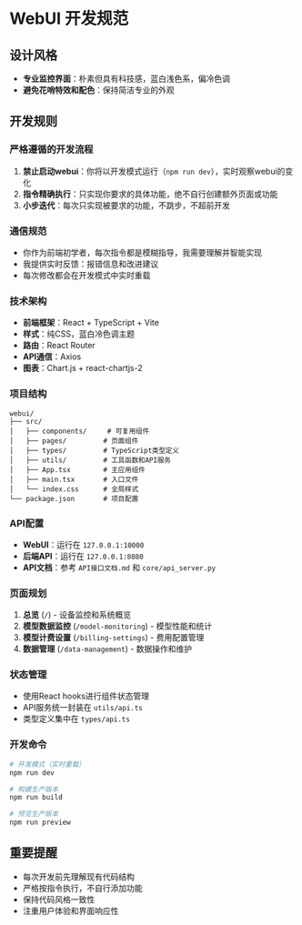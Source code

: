 # WebUI 开发规范

## 设计风格
- **专业监控界面**：朴素但具有科技感，蓝白浅色系，偏冷色调
- **避免花哨特效和配色**：保持简洁专业的外观

## 开发规则

### 严格遵循的开发流程
1. **禁止启动webui**：你将以开发模式运行（`npm run dev`），实时观察webui的变化
2. **指令精确执行**：只实现你要求的具体功能，绝不自行创建额外页面或功能
3. **小步迭代**：每次只实现被要求的功能，不跳步，不超前开发

### 通信规范
- 你作为前端初学者，每次指令都是模糊指导，我需要理解并智能实现
- 我提供实时反馈：报错信息和改进建议
- 每次修改都会在开发模式中实时重载

### 技术架构
- **前端框架**：React + TypeScript + Vite
- **样式**：纯CSS，蓝白冷色调主题
- **路由**：React Router
- **API通信**：Axios
- **图表**：Chart.js + react-chartjs-2

### 项目结构
```
webui/
├── src/
│   ├── components/     # 可复用组件
│   ├── pages/         # 页面组件
│   ├── types/         # TypeScript类型定义
│   ├── utils/         # 工具函数和API服务
│   ├── App.tsx        # 主应用组件
│   ├── main.tsx       # 入口文件
│   └── index.css      # 全局样式
└── package.json       # 项目配置
```

### API配置
- **WebUI**：运行在 `127.0.0.1:10000`
- **后端API**：运行在 `127.0.0.1:8080`
- **API文档**：参考 `API接口文档.md` 和 `core/api_server.py`

### 页面规划
1. **总览** (`/`) - 设备监控和系统概览
2. **模型数据监控** (`/model-monitoring`) - 模型性能和统计
3. **模型计费设置** (`/billing-settings`) - 费用配置管理
4. **数据管理** (`/data-management`) - 数据操作和维护

### 状态管理
- 使用React hooks进行组件状态管理
- API服务统一封装在 `utils/api.ts`
- 类型定义集中在 `types/api.ts`

### 开发命令
```bash
# 开发模式（实时重载）
npm run dev

# 构建生产版本
npm run build

# 预览生产版本
npm run preview
```

## 重要提醒
- 每次开发前先理解现有代码结构
- 严格按指令执行，不自行添加功能
- 保持代码风格一致性
- 注重用户体验和界面响应性